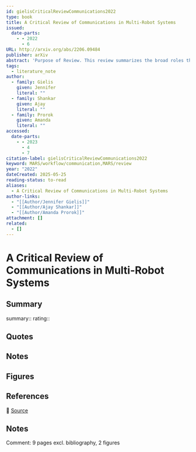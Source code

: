 ```yaml
---
id: gielisCriticalReviewCommunications2022
type: book
title: A Critical Review of Communications in Multi-Robot Systems
issued:
  date-parts:
    - - 2022
      - 6
URL: http://arxiv.org/abs/2206.09484
publisher: arXiv
abstract: 'Purpose of Review. This review summarizes the broad roles that communication formats and technologies have played in enabling multi-robot systems. We approach this field from two perspectives: of robotic applications that need communication capabilities in order to accomplish tasks, and of networking technologies that have enabled newer and more advanced multi-robot systems. Recent Findings. Through this review, we identify a dearth of work that holistically tackles the problem of co-design and co-optimization of robots and the networks they employ. We also highlight the role that data-driven and machine learning approaches play in evolving communication pipelines for multi-robot systems. In particular, we refer to recent work that diverges from hand-designed communication patterns, and also discuss the "sim-to-real" gap in this context. Summary. We present a critical view of the way robotic algorithms and their networking systems have evolved, and make the case for a more synergistic approach. Finally, we also identify four broad Open Problems for research and development, while offering a data-driven perspective for solving some of them.'
tags:
  - literature_note
author:
  - family: Gielis
    given: Jennifer
    literal: ""
  - family: Shankar
    given: Ajay
    literal: ""
  - family: Prorok
    given: Amanda
    literal: ""
accessed:
  date-parts:
    - - 2023
      - 4
      - 7
citation-label: gielisCriticalReviewCommunications2022
keyword: MARS/workflow/communication,MARS/review
year: "2022"
dateCreated: 2025-05-25
reading-status: to-read
aliases:
  - A Critical Review of Communications in Multi-Robot Systems
author-links:
  - "[[Author/Jennifer Gielis]]"
  - "[[Author/Ajay Shankar]]"
  - "[[Author/Amanda Prorok]]"
attachment: []
related:
  - []
---
```


# A Critical Review of Communications in Multi-Robot Systems

## Summary
summary::
rating::

## Quotes

## Notes

## Figures

## References

🔗 [Source](http://arxiv.org/abs/2206.09484)

## Notes

Comment: 9 pages excl. bibliography, 2 figures

